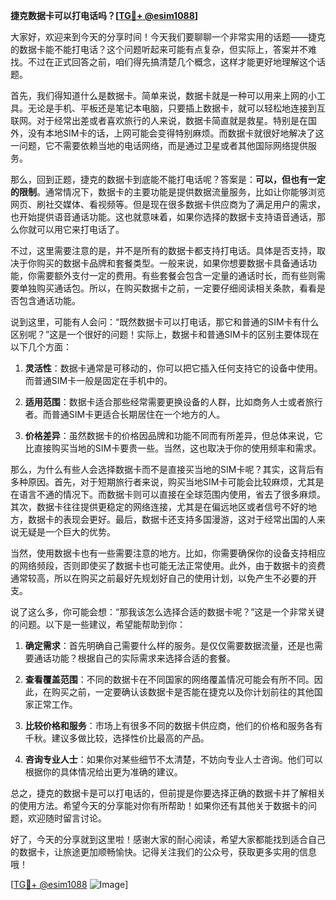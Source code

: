 **捷克数据卡可以打电话吗？[[TG💪+ @esim1088](https://t.me/s/esim1088)]**

大家好，欢迎来到今天的分享时间！今天我们要聊聊一个非常实用的话题——捷克的数据卡能不能打电话？这个问题听起来可能有点复杂，但实际上，答案并不难找。不过在正式回答之前，咱们得先搞清楚几个概念，这样才能更好地理解这个话题。

首先，我们得知道什么是数据卡。简单来说，数据卡就是一种可以用来上网的小工具。无论是手机、平板还是笔记本电脑，只要插上数据卡，就可以轻松地连接到互联网。对于经常出差或者喜欢旅行的人来说，数据卡简直就是救星。特别是在国外，没有本地SIM卡的话，上网可能会变得特别麻烦。而数据卡就很好地解决了这一问题，它不需要依赖当地的电话网络，而是通过卫星或者其他国际网络提供服务。

那么，回到正题，捷克的数据卡到底能不能打电话呢？答案是：**可以，但也有一定的限制**。通常情况下，数据卡的主要功能是提供数据流量服务，比如让你能够浏览网页、刷社交媒体、看视频等。但是现在很多数据卡供应商为了满足用户的需求，也开始提供语音通话功能。这也就意味着，如果你选择的数据卡支持语音通话，那么你就可以用它来打电话了。

不过，这里需要注意的是，并不是所有的数据卡都支持打电话。具体是否支持，取决于你购买的数据卡品牌和套餐类型。一般来说，如果你想要数据卡具备通话功能，你需要额外支付一定的费用。有些套餐会包含一定量的通话时长，而有些则需要单独购买通话包。所以，在购买数据卡之前，一定要仔细阅读相关条款，看看是否包含通话功能。

说到这里，可能有人会问：“既然数据卡可以打电话，那它和普通的SIM卡有什么区别呢？”这是一个很好的问题！实际上，数据卡和普通SIM卡的区别主要体现在以下几个方面：

1. **灵活性**：数据卡通常是可移动的，你可以把它插入任何支持它的设备中使用。而普通SIM卡一般是固定在手机中的。
   
2. **适用范围**：数据卡适合那些经常需要更换设备的人群，比如商务人士或者旅行者。而普通SIM卡更适合长期居住在一个地方的人。
   
3. **价格差异**：虽然数据卡的价格因品牌和功能不同而有所差异，但总体来说，它比直接购买当地的SIM卡要贵一些。当然，这也取决于你的使用频率和需求。

那么，为什么有些人会选择数据卡而不是直接买当地的SIM卡呢？其实，这背后有多种原因。首先，对于短期旅行者来说，购买当地SIM卡可能会比较麻烦，尤其是在语言不通的情况下。而数据卡则可以直接在全球范围内使用，省去了很多麻烦。其次，数据卡往往提供更稳定的网络连接，尤其是在偏远地区或者信号不好的地方，数据卡的表现会更好。最后，数据卡还支持多国漫游，这对于经常出国的人来说无疑是一个巨大的优势。

当然，使用数据卡也有一些需要注意的地方。比如，你需要确保你的设备支持相应的网络频段，否则即使买了数据卡也可能无法正常使用。此外，由于数据卡的资费通常较高，所以在购买之前最好先规划好自己的使用计划，以免产生不必要的开支。

说了这么多，你可能会想：“那我该怎么选择合适的数据卡呢？”这是一个非常关键的问题。以下是一些建议，希望能帮助到你：

1. **确定需求**：首先明确自己需要什么样的服务。是仅仅需要数据流量，还是也需要通话功能？根据自己的实际需求来选择合适的套餐。

2. **查看覆盖范围**：不同的数据卡在不同国家的网络覆盖情况可能会有所不同。因此，在购买之前，一定要确认该数据卡是否能在捷克以及你计划前往的其他国家正常工作。

3. **比较价格和服务**：市场上有很多不同的数据卡供应商，他们的价格和服务各有千秋。建议多做比较，选择性价比最高的产品。

4. **咨询专业人士**：如果你对某些细节不太清楚，不妨向专业人士咨询。他们可以根据你的具体情况给出更为准确的建议。

总之，捷克的数据卡是可以打电话的，但前提是你要选择正确的数据卡并了解相关的使用方法。希望今天的分享能对你有所帮助！如果你还有其他关于数据卡的问题，欢迎随时留言讨论。

好了，今天的分享就到这里啦！感谢大家的耐心阅读，希望大家都能找到适合自己的数据卡，让旅途更加顺畅愉快。记得关注我们的公众号，获取更多实用的信息哦！

[[TG💪+ @esim1088](https://t.me/s/esim1088) ![Image](https://i.postimg.cc/4NQfJmqS/Snipaste-2025-05-13-00-14-12.png)]